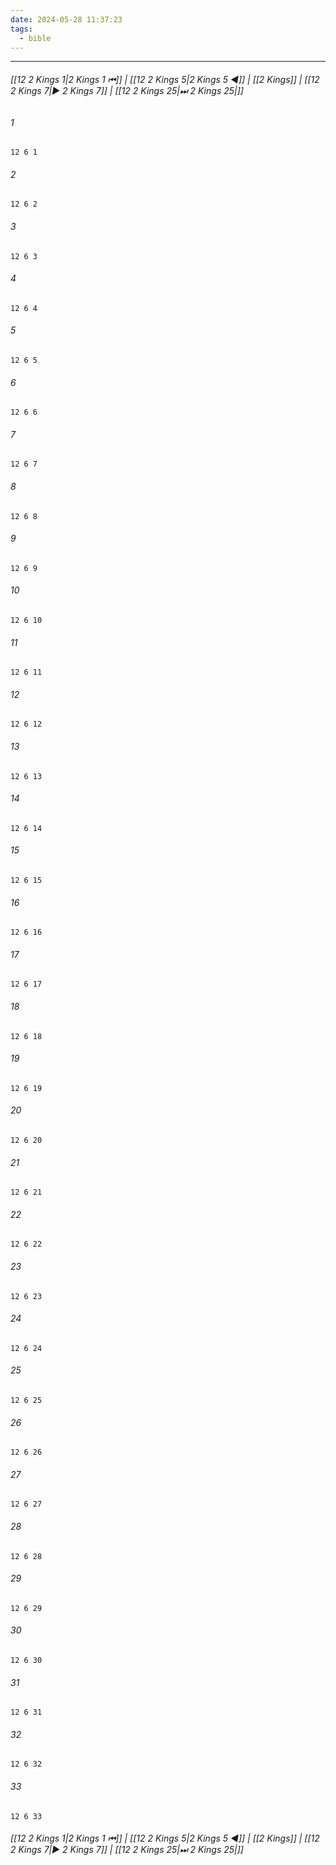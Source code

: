 ```yaml
---
date: 2024-05-28 11:37:23
tags:
  - bible
---
```

___

###### [[12 2 Kings 1|2 Kings 1 ⏮]] | [[12 2 Kings 5|2 Kings 5 ◀]] | [[2 Kings]] | [[12 2 Kings 7|▶ 2 Kings 7]] | [[12 2 Kings 25|⏭ 2 Kings 25|]]

###### 1
``` verse
12 6 1 
```
###### 2
``` verse
12 6 2 
```
###### 3
``` verse
12 6 3 
```
###### 4
``` verse
12 6 4 
```
###### 5
``` verse
12 6 5 
```
###### 6
``` verse
12 6 6 
```
###### 7
``` verse
12 6 7 
```
###### 8
``` verse
12 6 8 
```
###### 9
``` verse
12 6 9 
```
###### 10
``` verse
12 6 10 
```
###### 11
``` verse
12 6 11 
```
###### 12
``` verse
12 6 12 
```
###### 13
``` verse
12 6 13 
```
###### 14
``` verse
12 6 14 
```
###### 15
``` verse
12 6 15 
```
###### 16
``` verse
12 6 16 
```
###### 17
``` verse
12 6 17 
```
###### 18
``` verse
12 6 18 
```
###### 19
``` verse
12 6 19 
```
###### 20
``` verse
12 6 20 
```
###### 21
``` verse
12 6 21 
```
###### 22
``` verse
12 6 22 
```
###### 23
``` verse
12 6 23 
```
###### 24
``` verse
12 6 24 
```
###### 25
``` verse
12 6 25 
```
###### 26
``` verse
12 6 26 
```
###### 27
``` verse
12 6 27 
```
###### 28
``` verse
12 6 28 
```
###### 29
``` verse
12 6 29 
```
###### 30
``` verse
12 6 30 
```
###### 31
``` verse
12 6 31 
```
###### 32
``` verse
12 6 32 
```
###### 33
``` verse
12 6 33 
```

###### [[12 2 Kings 1|2 Kings 1 ⏮]] | [[12 2 Kings 5|2 Kings 5 ◀]] | [[2 Kings]] | [[12 2 Kings 7|▶ 2 Kings 7]] | [[12 2 Kings 25|⏭ 2 Kings 25|]]

